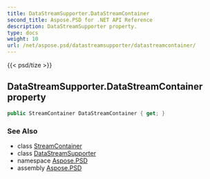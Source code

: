 ```yaml
---
title: DataStreamSupporter.DataStreamContainer
second_title: Aspose.PSD for .NET API Reference
description: DataStreamSupporter property. 
type: docs
weight: 10
url: /net/aspose.psd/datastreamsupporter/datastreamcontainer/
---
```

{{< psd/tize >}}
## DataStreamSupporter.DataStreamContainer property

```csharp
public StreamContainer DataStreamContainer { get; }
```

### See Also

* class [StreamContainer](../../streamcontainer/)
* class [DataStreamSupporter](../)
* namespace [Aspose.PSD](../../datastreamsupporter/)
* assembly [Aspose.PSD](../../../)


